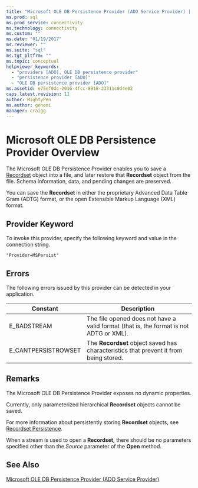 ```yaml
---
title: "Microsoft OLE DB Persistence Provider (ADO Service Provider) | Microsoft Docs"
ms.prod: sql
ms.prod_service: connectivity
ms.technology: connectivity
ms.custom: ""
ms.date: "01/19/2017"
ms.reviewer: ""
ms.suite: "sql"
ms.tgt_pltfrm: ""
ms.topic: conceptual
helpviewer_keywords:
  - "providers [ADO], OLE DB persistence provider"
  - "persistence provider [ADO]"
  - "OLE DB persistence provider [ADO]"
ms.assetid: e75ef0dc-2016-4fcc-8918-23311c0d4e02
caps.latest.revision: 11
author: MightyPen
ms.author: genemi
manager: craigg
---
```

# Microsoft OLE DB Persistence Provider Overview
The Microsoft OLE DB Persistence Provider enables you to save a [Recordset](../../../ado/reference/ado-api/recordset-object-ado.md) object into a file, and later restore that **Recordset** object from the file. Schema information, data, and pending changes are preserved.

 You can save the **Recordset** in either the proprietary Advanced Data Table Gram (ADTG) format, or the open Extensible Markup Language (XML) format.

## Provider Keyword
 To invoke this provider, specify the following keyword and value in the connection string.

```
"Provider=MSPersist"
```

## Errors
 The following errors issued by this provider can be detected in your application.

|Constant|Description|
|--------------|-----------------|
|E_BADSTREAM|The file opened does not have a valid format (that is, the format is not ADTG or XML).|
|E_CANTPERSISTROWSET|The **Recordset** object saved has characteristics that prevent it from being stored.|

## Remarks
 The Microsoft OLE DB Persistence Provider exposes no dynamic properties.

 Currently, only parameterized hierarchical **Recordset** objects cannot be saved.

 For more information about persistently storing **Recordset** objects, see [Recordset Persistence](../../../ado/guide/data/more-about-recordset-persistence.md).

 When a stream is used to open a **Recordset,** there should be no parameters specified other than the *Source* parameter of the **Open** method.

## See Also
[Microsoft OLE DB Persistence Provider (ADO Service Provider)](../../../ado/guide/appendixes/microsoft-ole-db-persistence-provider-ado-service-provider.md)

